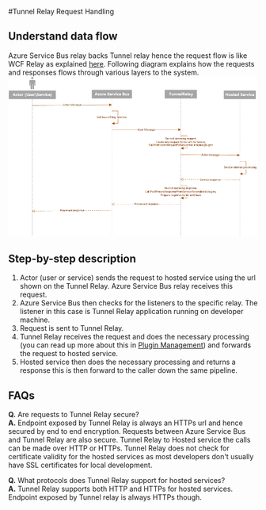 #Tunnel Relay Request Handling

## Understand data flow
Azure Service Bus relay backs Tunnel relay hence the request flow is like WCF Relay as explained [here](https://docs.microsoft.com/en-us/azure/service-bus-relay/relay-wcf-dotnet-get-started). Following diagram explains how the requests and responses flows through various layers to the system.
![Request Handling](TunnelRelayWorking.png "Tunnel Relay Request handling.")

## Step-by-step description
1. Actor (user or service) sends the request to hosted service using the url shown on the Tunnel Relay. Azure Service Bus relay receives this request.
2. Azure Service Bus then checks for the listeners to the specific relay. The listener in this case is Tunnel Relay application running on developer machine.
3. Request is sent to Tunnel Relay.
4. Tunnel Relay receives the request and does the necessary processing (you can read up more about this in [Plugin Management](PluginManagement.md)) and forwards the request to hosted service.
5. Hosted service then does the necessary processing and returns a response this is then forward to the caller down the same pipeline.

## FAQs
**Q.** Are requests to Tunnel Relay secure? </br>
**A.** Endpoint exposed by Tunnel Relay is always an HTTPs url and hence secured by end to end encryption. Requests between Azure Service Bus and Tunnel Relay are also secure. Tunnel Relay to Hosted service the calls can be made over HTTP or HTTPs. Tunnel Relay does not check for certificate validity for the hosted services as most developers don't usually have SSL certificates for local development.

**Q.** What protocols does Tunnel Relay support for hosted services? </br>
**A.** Tunnel Relay supports both HTTP and HTTPs for hosted services. Endpoint exposed by Tunnel relay is always HTTPs though. 
